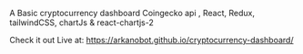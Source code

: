 A Basic cryptocurrency dashboard Coingecko api , React, Redux, tailwindCSS, chartJs & react-chartjs-2

Check it out Live at: https://arkanobot.github.io/cryptocurrency-dashboard/
